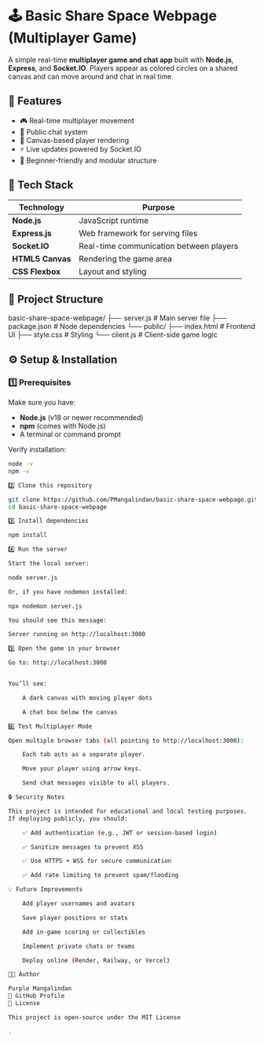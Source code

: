 # 🕹️ Basic Share Space Webpage (Multiplayer Game)
A simple real-time **multiplayer game and chat app** built with **Node.js**, **Express**, and **Socket.IO**. Players appear as colored circles on a shared canvas and can move around and chat in real time.

## 🚀 Features
- 🎮 Real-time multiplayer movement  
- 💬 Public chat system  
- 🎨 Canvas-based player rendering  
- ⚡ Live updates powered by Socket.IO  
- 🧩 Beginner-friendly and modular structure  

## 🧰 Tech Stack
| Technology | Purpose |
|-------------|----------|
| **Node.js** | JavaScript runtime |
| **Express.js** | Web framework for serving files |
| **Socket.IO** | Real-time communication between players |
| **HTML5 Canvas** | Rendering the game area |
| **CSS Flexbox** | Layout and styling |

## 📁 Project Structure

basic-share-space-webpage/
├── server.js # Main server file
├── package.json # Node dependencies
└── public/
├── index.html # Frontend UI
├── style.css # Styling
└── client.js # Client-side game logic


## ⚙️ Setup & Installation
### 1️⃣ Prerequisites
Make sure you have:
- **Node.js** (v18 or newer recommended)
- **npm** (comes with Node.js)
- A terminal or command prompt

Verify installation:
```bash
node -v
npm -v

2️⃣ Clone this repository

git clone https://github.com/PMangalindan/basic-share-space-webpage.git
cd basic-share-space-webpage

3️⃣ Install dependencies

npm install

4️⃣ Run the server

Start the local server:

node server.js

Or, if you have nodemon installed:

npx nodemon server.js

You should see this message:

Server running on http://localhost:3000

5️⃣ Open the game in your browser

Go to: http://localhost:3000


You’ll see:

    A dark canvas with moving player dots

    A chat box below the canvas

6️⃣ Test Multiplayer Mode

Open multiple browser tabs (all pointing to http://localhost:3000):

    Each tab acts as a separate player.

    Move your player using arrow keys.

    Send chat messages visible to all players.

🔒 Security Notes

This project is intended for educational and local testing purposes.
If deploying publicly, you should:

    ✅ Add authentication (e.g., JWT or session-based login)

    ✅ Sanitize messages to prevent XSS

    ✅ Use HTTPS + WSS for secure communication

    ✅ Add rate limiting to prevent spam/flooding

💡 Future Improvements

    Add player usernames and avatars

    Save player positions or stats

    Add in-game scoring or collectibles

    Implement private chats or teams

    Deploy online (Render, Railway, or Vercel)

🧑‍💻 Author

Purple Mangalindan
🔗 GitHub Profile
🪪 License

This project is open-source under the MIT License

.

